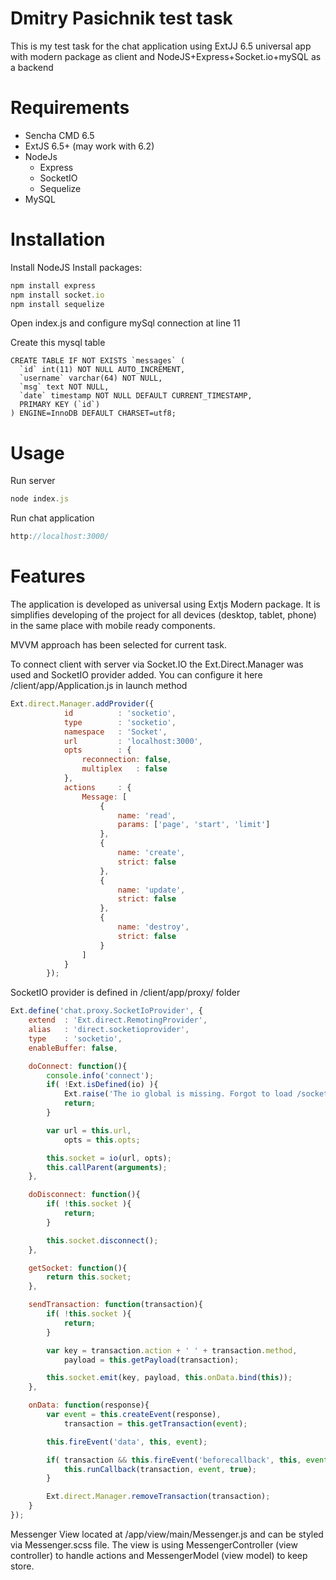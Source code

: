 # Dmitry Pasichnik test task
This is my test task for the chat application using ExtJJ 6.5 universal app with modern package as client and NodeJS+Express+Socket.io+mySQL as a backend

# Requirements
- Sencha CMD 6.5
- ExtJS 6.5+ (may work with 6.2)
- NodeJs
    - Express
    - SocketIO
    - Sequelize
- MySQL


# Installation
Install NodeJS
Install packages:
```javascript
npm install express
npm install socket.io
npm install sequelize
```
Open index.js and configure mySql connection at line 11

Create this mysql table

```
CREATE TABLE IF NOT EXISTS `messages` (
  `id` int(11) NOT NULL AUTO_INCREMENT,
  `username` varchar(64) NOT NULL,
  `msg` text NOT NULL,
  `date` timestamp NOT NULL DEFAULT CURRENT_TIMESTAMP,
  PRIMARY KEY (`id`)
) ENGINE=InnoDB DEFAULT CHARSET=utf8;

```


# Usage

Run server

```javascript
node index.js
```

Run chat application

```javascript
http://localhost:3000/
```

# Features

The application is developed as universal using Extjs Modern package. It is simplifies developing of the project for all devices (desktop, tablet, phone) in the same place with mobile ready components.

MVVM approach has been selected for current task.

To connect client with server via Socket.IO the Ext.Direct.Manager was used and SocketIO provider added. You can configure it  here /client/app/Application.js in launch method

```javascript
Ext.direct.Manager.addProvider({
            id          : 'socketio',
            type        : 'socketio',
            namespace   : 'Socket',
            url         : 'localhost:3000',
            opts        : {
                reconnection: false,
                multiplex   : false
            },
            actions     : {
                Message: [
                    {
                        name: 'read',
                        params: ['page', 'start', 'limit']
                    },
                    {
                        name: 'create',
                        strict: false
                    },
                    {
                        name: 'update',
                        strict: false
                    },
                    {
                        name: 'destroy',
                        strict: false
                    }
                ]
            }
        });
```


SocketIO provider is defined in /client/app/proxy/ folder

```javascript
Ext.define('chat.proxy.SocketIoProvider', {
    extend  : 'Ext.direct.RemotingProvider',
    alias   : 'direct.socketioprovider',
    type    : 'socketio',
    enableBuffer: false,

    doConnect: function(){
        console.info('connect');
        if( !Ext.isDefined(io) ){
            Ext.raise('The io global is missing. Forgot to load /socket.io/socket.io.js?');
            return;
        }

        var url = this.url,
            opts = this.opts;

        this.socket = io(url, opts);
        this.callParent(arguments);
    },

    doDisconnect: function(){
        if( !this.socket ){
            return;
        }

        this.socket.disconnect();
    },

    getSocket: function(){
        return this.socket;
    },

    sendTransaction: function(transaction){
        if( !this.socket ){
            return;
        }

        var key = transaction.action + ' ' + transaction.method,
            payload = this.getPayload(transaction);

        this.socket.emit(key, payload, this.onData.bind(this));
    },

    onData: function(response){
        var event = this.createEvent(response),
            transaction = this.getTransaction(event);

        this.fireEvent('data', this, event);

        if( transaction && this.fireEvent('beforecallback', this, event, transaction) !== false ){
            this.runCallback(transaction, event, true);
        }

        Ext.direct.Manager.removeTransaction(transaction);
    }
});
```

Messenger View located at /app/view/main/Messenger.js  and can be styled via Messenger.scss file.  The view is using MessengerController (view controller) to handle actions and MessengerModel (view model) to keep store.
